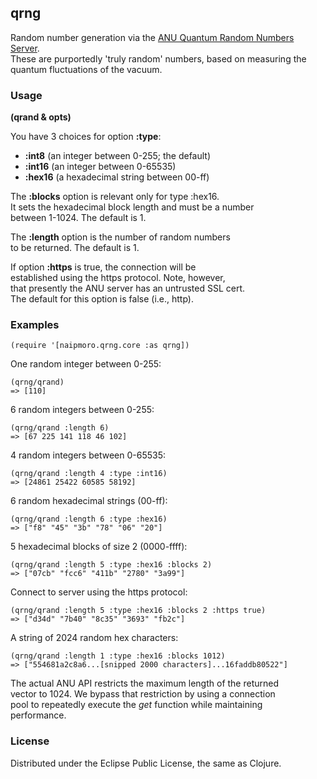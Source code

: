 ## qrng

Random number generation via the [ANU Quantum Random Numbers Server](http://qrng.anu.edu.au/index.php).  
These are purportedly 'truly random' numbers, based on measuring the  
quantum fluctuations of the vacuum.

### Usage

**(qrand & opts)**

You have 3 choices for option **:type**:  
* __:int8__   (an integer between 0-255; the default)  
* __:int16__   (an integer between 0-65535)  
* __:hex16__   (a hexadecimal string between 00-ff)  
  
The **:blocks** option is relevant only for type :hex16.  
It sets the hexadecimal block length and must be a number  
between 1-1024. The default is 1.

The **:length** option is the number of random numbers  
to be returned. The default is 1.

If option **:https** is true, the connection will be  
established using the https protocol. Note, however,  
that presently the ANU server has an untrusted SSL cert.  
The default for this option is false (i.e., http).

### Examples

    (require '[naipmoro.qrng.core :as qrng])

One random integer between 0-255:  

    (qrng/qrand)  
    => [110]

6 random integers between 0-255:  
 
    (qrng/qrand :length 6)  
    => [67 225 141 118 46 102]

4 random integers between 0-65535:  
  
    (qrng/qrand :length 4 :type :int16)  
    => [24861 25422 60585 58192]

6 random hexadecimal strings (00-ff):  
  
    (qrng/qrand :length 6 :type :hex16)  
    => ["f8" "45" "3b" "78" "06" "20"]

5 hexadecimal blocks of size 2 (0000-ffff):  
  
    (qrng/qrand :length 5 :type :hex16 :blocks 2)  
    => ["07cb" "fcc6" "411b" "2780" "3a99"]

Connect to server using the https protocol:  

    (qrng/qrand :length 5 :type :hex16 :blocks 2 :https true)  
    => ["d34d" "7b40" "8c35" "3693" "fb2c"]

A string of 2024 random hex characters:  

    (qrng/qrand :length 1 :type :hex16 :blocks 1012)  
    => ["554681a2c8a6...[snipped 2000 characters]...16faddb80522"]

The actual ANU API restricts the maximum length of the returned  
vector to 1024. We bypass that restriction by using a connection  
pool to repeatedly execute the _get_ function while maintaining  
performance.

### License

Distributed under the Eclipse Public License, the same as Clojure.